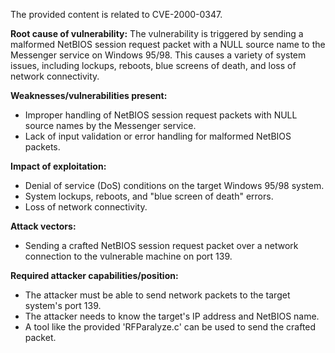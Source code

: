 The provided content is related to CVE-2000-0347.

**Root cause of vulnerability:**
The vulnerability is triggered by sending a malformed NetBIOS session request packet with a NULL source name to the Messenger service on Windows 95/98. This causes a variety of system issues, including lockups, reboots, blue screens of death, and loss of network connectivity.

**Weaknesses/vulnerabilities present:**
- Improper handling of NetBIOS session request packets with NULL source names by the Messenger service.
- Lack of input validation or error handling for malformed NetBIOS packets.

**Impact of exploitation:**
- Denial of service (DoS) conditions on the target Windows 95/98 system.
- System lockups, reboots, and "blue screen of death" errors.
- Loss of network connectivity.

**Attack vectors:**
- Sending a crafted NetBIOS session request packet over a network connection to the vulnerable machine on port 139.

**Required attacker capabilities/position:**
- The attacker must be able to send network packets to the target system's port 139.
- The attacker needs to know the target's IP address and NetBIOS name.
- A tool like the provided 'RFParalyze.c' can be used to send the crafted packet.